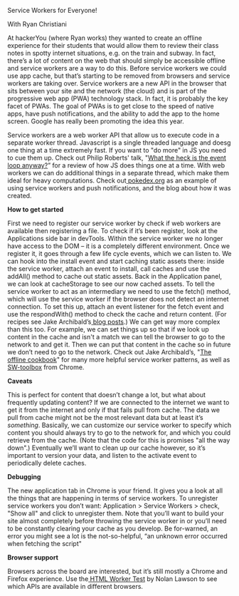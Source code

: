 Service Workers for Everyone!

With Ryan Christiani

At hackerYou (where Ryan works) they wanted to create an offline experience for their students that would allow them to review their class notes in spotty internet situations, e.g. on the train and subway. In fact, there’s a lot of content on the web that should simply be accessible offline and service workers are a way to do this. Before service workers we could use app cache, but that’s starting to be removed from browsers and service workers are taking over. Service workers are a new API in the browser that sits between your site and the network (the cloud) and is part of the progressive web app (PWA) technology stack. In fact, it is probably the key facet of PWAs. The goal of PWAs is to get close to the speed of native apps, have push notifications, and the ability to add the app to the home screen. Google has really been promoting the idea this year.

Service workers are a web worker API that allow us to execute code in a separate worker thread. Javascript is a single threaded language and doesg one thing at a time extremely fast. If you want to "do more" in JS you need to cue them up. Check out Philip Roberts' talk, "[What the heck is the event loop anyway?](https://www.youtube.com/watch?v=8aGhZQkoFbQ)” for a review of how JS does things one at a time. With web workers we can do additional things in a separate thread, which make them ideal for heavy computations. Check out[ pokedex.org](https://www.pokedex.org/) as an example of using service workers and push notifications, and the blog about how it was created.

**How to get started**

First we need to register our service worker by check if web workers are available then registering a file. To check if it’s been register, look at the Applications side bar in devTools. Within the service worker we no longer have access to the DOM – it is a completely different environment. Once we register it, it goes through a few life cycle events, which we can listen to. We can hook into the install event and start caching static assets there: inside the service worker, attach an event to install, call caches and use the addAll() method to cache out static assets. Back in the Application panel, we can look at cacheStorage to see our now cached assets. To tell the service worker to act as an intermediary we need to use the fetch() method, which will use the service worker if the browser does not detect an internet connection. To set this up, attach an event listener for the fetch event and use the respondWith() method to check the cache and return content. (For recipes see Jake Archibald’s[ blog posts](https://jakearchibald.com/2014/using-serviceworker-today/).) We can get way more complex than this too. For example, we can set things up so that if we look up content in the cache and isn't a match we can tell the browser to go to the network to and get it. Then we can put that content in the cache so in future we don’t need to go to the network. Check out Jake Archibald’s, "[The offline cookbook](https://jakearchibald.com/2014/offline-cookbook/)" for many more helpful service worker patterns, as well as[ SW-toolbox](https://googlechrome.github.io/sw-toolbox/docs/releases/v3.2.0/) from Chrome.

**Caveats**

This is perfect for content that doesn’t change a lot, but what about frequently updating content? If we are connected to the internet we want to get it from the internet and only if that fails pull from cache. The data we pull from cache might not be the most relevant data but at least it’s *something*. Basically, we can customize our service worker to specify which content you should always try to go to the network for, and which you could retrieve from the cache. (Note that the code for this is promises "all the way down".) Eventually we’ll want to clean up our cache however, so it’s important to version your data, and listen to the activate event to periodically delete caches.

**Debugging**

The new application tab in Chrome is your friend. It gives you a look at all the things that are happening in terms of service workers. To unregister service workers you don’t want: Application > Service Workers > check, "Show all" and click to unregister them. Note that you’ll want to build your site almost completely before throwing the service worker in or you’ll need to be constantly clearing your cache as you develop. Be for-warned, an error you might see a lot is the not-so-helpful, “an unknown error occurred when fetching the script" 

**Browser support**

Browsers across the board are interested, but it’s still mostly a Chrome and Firefox experience. Use the[ HTML Worker Test](https://nolanlawson.github.io/html5workertest/) by Nolan Lawson to see which APIs are available in different browsers. 


